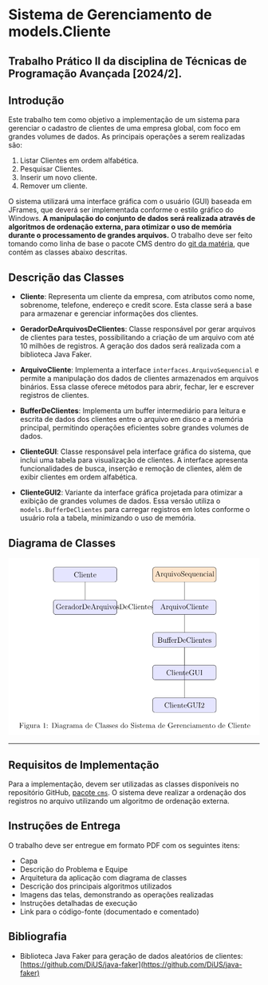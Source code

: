 # Sistema de Gerenciamento de models.Cliente
 Trabalho Prático II da disciplina de Técnicas de Programação Avançada [2024/2].
---
## Introdução
Este trabalho tem como objetivo a implementação de um sistema para gerenciar o cadastro de clientes de uma empresa global, com foco em grandes volumes de dados. As principais operações a serem realizadas são:

1. Listar Clientes em ordem alfabética.
2. Pesquisar Clientes.
3. Inserir um novo cliente.
4. Remover um cliente.

O sistema utilizará uma interface gráfica com o usuário (GUI) baseada em JFrames, que deverá ser implementada conforme o estilo gráfico do Windows. **A manipulação do conjunto de dados será realizada através de algoritmos de ordenação externa, para otimizar o uso de memória durante o processamento de grandes arquivos.** O trabalho deve ser feito tomando como linha de base o pacote CMS dentro do [git da matéria](https://github.com/mbarcosta/TPA), que contém as classes abaixo descritas.

## Descrição das Classes

- **Cliente**: Representa um cliente da empresa, com atributos como nome, sobrenome, telefone, endereço e credit score. Esta classe será a base para armazenar e gerenciar informações dos clientes.

- **GeradorDeArquivosDeClientes**: Classe responsável por gerar arquivos de clientes para testes, possibilitando a criação de um arquivo com até 10 milhões de registros. A geração dos dados será realizada com a biblioteca Java Faker.

- **ArquivoCliente**: Implementa a interface `interfaces.ArquivoSequencial` e permite a manipulação dos dados de clientes armazenados em arquivos binários. Essa classe oferece métodos para abrir, fechar, ler e escrever registros de clientes.

- **BufferDeClientes**: Implementa um buffer intermediário para leitura e escrita de dados dos clientes entre o arquivo em disco e a memória principal, permitindo operações eficientes sobre grandes volumes de dados.

- **ClienteGUI**: Classe responsável pela interface gráfica do sistema, que inclui uma tabela para visualização de clientes. A interface apresenta funcionalidades de busca, inserção e remoção de clientes, além de exibir clientes em ordem alfabética.

- **ClienteGUI2**: Variante da interface gráfica projetada para otimizar a exibição de grandes volumes de dados. Essa versão utiliza o `models.BufferDeClientes` para carregar registros em lotes conforme o usuário rola a tabela, minimizando o uso de memória.

## Diagrama de Classes
![img.png](images/img.png)

---
## Requisitos de Implementação

Para a implementação, devem ser utilizadas as classes disponíveis no repositório GitHub, [pacote `cms`](https://github.com/mbarcosta/TPA/tree/master/src/entity/cms). O sistema deve realizar a ordenação dos registros no arquivo utilizando um algoritmo de ordenação externa.

## Instruções de Entrega

O trabalho deve ser entregue em formato PDF com os seguintes itens:
- Capa
- Descrição do Problema e Equipe
- Arquitetura da aplicação com diagrama de classes
- Descrição dos principais algoritmos utilizados
- Imagens das telas, demonstrando as operações realizadas
- Instruções detalhadas de execução
- Link para o código-fonte (documentado e comentado)

## Bibliografia

- Biblioteca Java Faker para geração de dados aleatórios de clientes: [https://github.com/DiUS/java-faker](https://github.com/DiUS/java-faker)